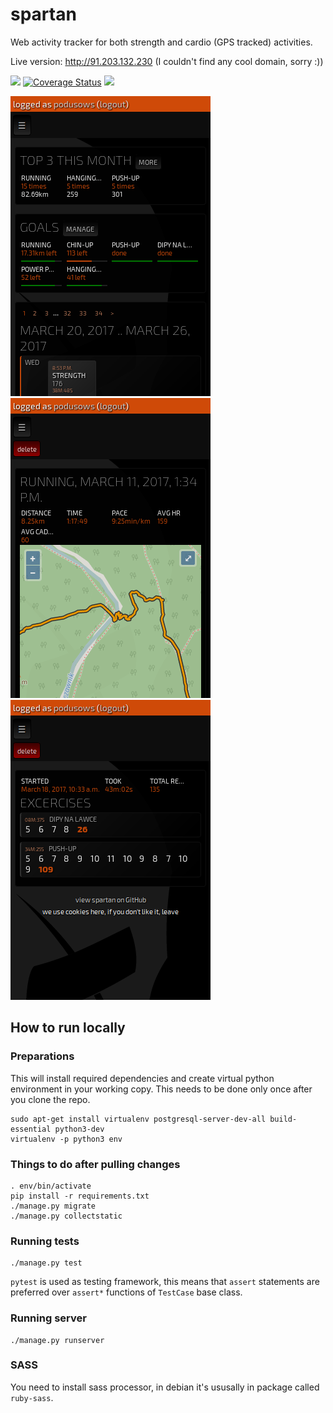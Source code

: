 # spartan
Web activity tracker for both strength and cardio (GPS tracked) activities.

Live version: http://91.203.132.230 (I couldn't find any cool domain, sorry :))

<a href="https://travis-ci.org/podusowski/spartan"><img src="https://travis-ci.org/podusowski/spartan.svg?branch=master" /></a>
[![Coverage Status](https://coveralls.io/repos/github/podusowski/spartan/badge.svg?branch=master)](https://coveralls.io/github/podusowski/spartan?branch=master)
<a href="https://codeclimate.com/github/podusowski/spartan"><img src="https://codeclimate.com/github/podusowski/spartan/badges/gpa.svg" /></a>

<img src="screenshots/dashboard.png?raw=true" />
<img src="screenshots/gps_workout.png?raw=true" />
<img src="screenshots/strength_workout.png?raw=true" />

## How to run locally

### Preparations
This will install required dependencies and create virtual python environment in your working copy. This needs to be done only once after you clone the repo.
```
sudo apt-get install virtualenv postgresql-server-dev-all build-essential python3-dev
virtualenv -p python3 env
```

### Things to do after pulling changes
```
. env/bin/activate
pip install -r requirements.txt
./manage.py migrate
./manage.py collectstatic
```

### Running tests
```
./manage.py test
```

`pytest` is used as testing framework, this means that `assert` statements are preferred over `assert*` functions of `TestCase` base class.

### Running server
```
./manage.py runserver
```

### SASS

You need to install sass processor, in debian it's ususally in package called `ruby-sass`.
